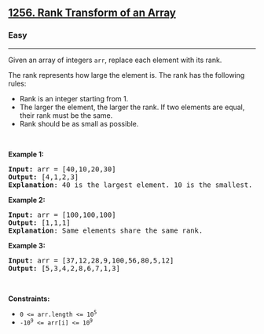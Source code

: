 <h2><a href="https://leetcode.com/problems/rank-transform-of-an-array">1256. Rank Transform of an Array</a></h2><h3>Easy</h3><hr><p>Given an array of integers&nbsp;<code>arr</code>, replace each element with its rank.</p>

<p>The rank represents how large the element is. The rank has the following rules:</p>

<ul>
	<li>Rank is an integer starting from 1.</li>
	<li>The larger the element, the larger the rank. If two elements are equal, their rank must be the same.</li>
	<li>Rank should be as small as possible.</li>
</ul>

<p>&nbsp;</p>
<p><strong class="example">Example 1:</strong></p>

<pre>
<strong>Input:</strong> arr = [40,10,20,30]
<strong>Output:</strong> [4,1,2,3]
<strong>Explanation</strong>: 40 is the largest element. 10 is the smallest. 20 is the second smallest. 30 is the third smallest.</pre>

<p><strong class="example">Example 2:</strong></p>

<pre>
<strong>Input:</strong> arr = [100,100,100]
<strong>Output:</strong> [1,1,1]
<strong>Explanation</strong>: Same elements share the same rank.
</pre>

<p><strong class="example">Example 3:</strong></p>

<pre>
<strong>Input:</strong> arr = [37,12,28,9,100,56,80,5,12]
<strong>Output:</strong> [5,3,4,2,8,6,7,1,3]
</pre>

<p>&nbsp;</p>
<p><strong>Constraints:</strong></p>

<ul>
	<li><code>0 &lt;= arr.length &lt;= 10<sup>5</sup></code></li>
	<li><code>-10<sup>9</sup>&nbsp;&lt;= arr[i] &lt;= 10<sup>9</sup></code></li>
</ul>
